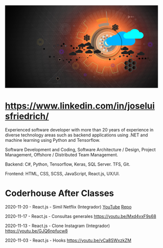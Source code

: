 ![José Luis Friedrich](background.jpg)

# https://www.linkedin.com/in/joseluisfriedrich/

Experienced software developer with more than 20 years of experience in diverse technology areas such as backend applications using .NET and machine learning using Python and Tensorflow.

Software Development and Coding, Software Architecture / Design, Project Management, Offshore / Distributed Team Management.

Backend: C#, Python, Tensorflow, Keras, SQL Server. TFS, Git.

Frontend: HTML, CSS, SCSS, JavaScript, React.js, UX/UI. 


# Coderhouse After Classes

2020-11-20 - React.js - Simil Netflix (Integrador)
[YouTube](https://youtu.be/OyG5aqfeIQo)
[Repo](coder-react.js-2020-11-20-simil-netflix)

2020-11-17 - React.js - Consultas generales
https://youtu.be/Mxd4vxF9s68

2020-11-13 - React.js - Clone Instagram (Integrador)
https://youtu.be/GJQ6npfucw8

2020-11-03 - React.js - Hooks
https://youtu.be/vCa8SWxzkZM
